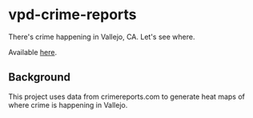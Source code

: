 # vpd-crime-reports
There's crime happening in Vallejo, CA. Let's see where.

Available [here](http://codeforamerica.github.io/vpd-crime-reports).

## Background

This project uses data from crimereports.com to generate heat maps of where crime is happening in Vallejo.
